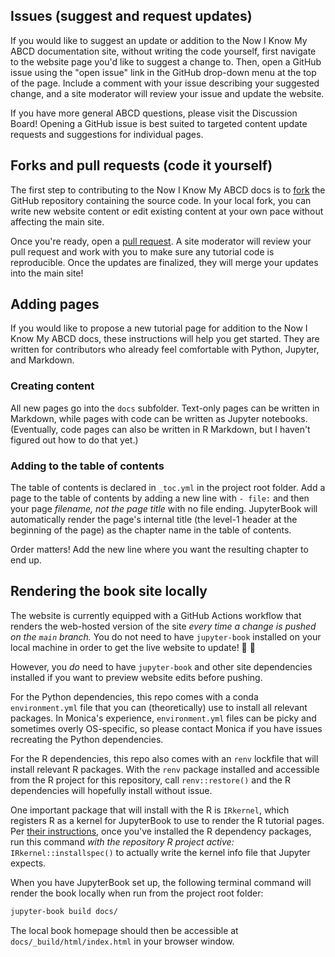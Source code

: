 ## Issues (suggest and request updates)

If you would like to suggest an update or addition to the Now I Know My ABCD documentation site, without writing the code yourself, first navigate to the website page you'd like to suggest a change to. Then, open a GitHub issue using the "open issue" link in the GitHub drop-down menu at the top of the page. Include a comment with your issue describing your suggested change, and a site moderator will review your issue and update the website.

If you have more general ABCD questions, please visit the Discussion Board! Opening a GitHub issue is best suited to targeted content update requests and suggestions for individual pages.

## Forks and pull requests (code it yourself)

The first step to contributing to the Now I Know My ABCD docs is to [fork](https://docs.github.com/en/pull-requests/collaborating-with-pull-requests/working-with-forks) the GitHub repository containing the source code. In your local fork, you can write new website content or edit existing content at your own pace without affecting the main site.

Once you're ready, open a [pull request](https://docs.github.com/en/pull-requests/collaborating-with-pull-requests/proposing-changes-to-your-work-with-pull-requests/about-pull-requests). A site moderator will review your pull request and work with you to make sure any tutorial code is reproducible. Once the updates are finalized, they will merge your updates into the main site!

## Adding pages

If you would like to propose a new tutorial page for addition to the Now I Know My ABCD docs, these instructions will help you get started. They are written for contributors who already feel comfortable with Python, Jupyter, and Markdown.

### Creating content

All new pages go into the `docs` subfolder. Text-only pages can be written in Markdown, while pages with code can be written as Jupyter notebooks. (Eventually, code pages can also be written in R Markdown, but I haven't figured out how to do that yet.)

### Adding to the table of contents

The table of contents is declared in `_toc.yml` in the project root folder. Add a page to the table of contents by adding a new line with `- file:` and then your page _filename, not the page title_ with no file ending. JupyterBook will automatically render the page's internal title (the level-1 header at the beginning of the page) as the chapter name in the table of contents.

Order matters! Add the new line where you want the resulting chapter to end up.

## Rendering the book site locally

The website is currently equipped with a GitHub Actions workflow that renders the web-hosted version of the site _every time a change is pushed on the `main` branch._ You do not need to have `jupyter-book` installed on your local machine in order to get the live website to update! 🎉 :tada: 

However, you _do_ need to have `jupyter-book` and other site dependencies installed if you want to preview website edits before pushing.

For the Python dependencies, this repo comes with a conda `environment.yml` file that you can (theoretically) use to install all relevant packages. In Monica's experience, `environment.yml` files can be picky and sometimes overly OS-specific, so please contact Monica if you have issues recreating the Python dependencies.

For the R dependencies, this repo also comes with an `renv` lockfile that will install relevant R packages. With the `renv` package installed and accessible from the R project for this repository, call `renv::restore()` and the R dependencies will hopefully install without issue.

One important package that will install with the R is `IRkernel`, which registers R as a kernel for JupyterBook to use to render the R tutorial pages. Per [their instructions](https://irkernel.github.io/installation/), once you've installed the R dependency packages, run this command _with the repository R project active:_ `IRkernel::installspec()` to actually write the kernel info file that Jupyter expects.

When you have JupyterBook set up, the following terminal command will render the book locally when run from the project root folder:

```bash
jupyter-book build docs/
```

The local book homepage should then be accessible at `docs/_build/html/index.html` in your browser window.
